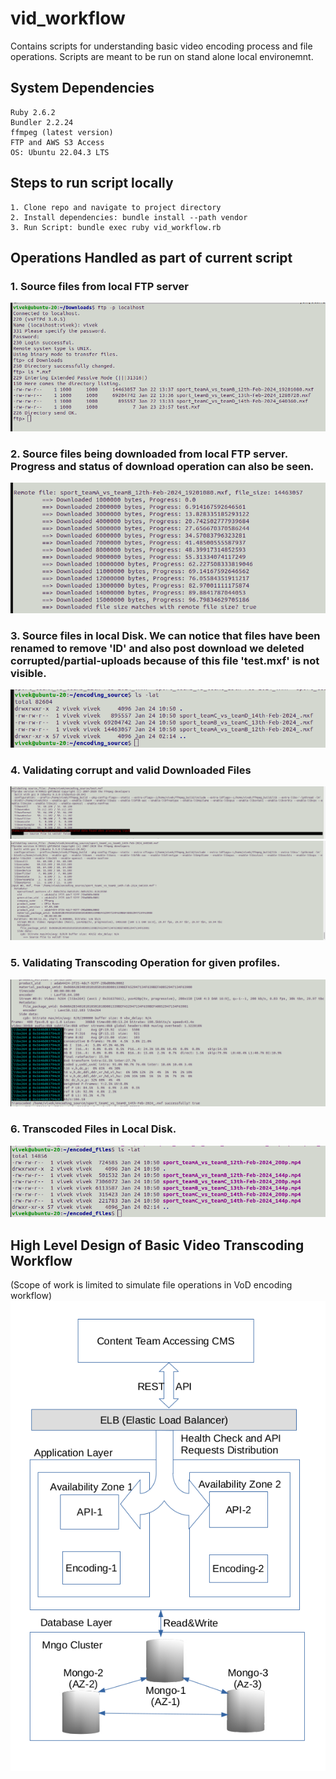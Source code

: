 # vid_workflow
Contains scripts for understanding basic video encoding process and file operations. Scripts are meant to be run on stand alone local environemnt.


## System Dependencies
```
Ruby 2.6.2
Bundler 2.2.24
ffmpeg (latest version)
FTP and AWS S3 Access
OS: Ubuntu 22.04.3 LTS
```

## Steps to run script locally
```
1. Clone repo and navigate to project directory
2. Install dependencies: bundle install --path vendor
3. Run Script: bundle exec ruby vid_workflow.rb 
```

## Operations Handled as part of current script

### 1. Source files from local FTP server
![Source Files from FTP](./1-Source-files-from-FTP.png?raw=true "Source Files from FTP")


### 2. Source files being downloaded from local FTP server. Progress and status of download operation  can also be seen.
![Files-being-read-from-FTP](./2-Files-being-read-from-FTP.png?raw=true "Files-being-read-from-FTP")


### 3. Source files in local Disk. We can notice that files have been renamed to remove 'ID' and also post download we deleted corrupted/partial-uploads because of this file 'test.mxf' is not visible.
![Source-Files-in-Local_Disk](./3-Source-Files-in-Local_Disk.png?raw=true "Source-Files-in-Local_Disk")


### 4. Validating corrupt and valid Downloaded Files
![Validating corrupt downloaded File](./4-Validation-vod-files.png?raw=true "Validating corrupt downloaded file File")
![Validating valid downloaded File](./5-file-validation.png?raw=true "Validating valid downloaded File")


### 5. Validating Transcoding Operation for given profiles.
![Validating Transcoding Operation](./6-Validate-transcode-operation.png?raw=true "Validating Transcoding Operation")


### 6. Transcoded Files in Local Disk.
![Transcoded Files in Local Disk](./7-Transcoded-Files-In-Local_Disk.png?raw=true "Transcoded Files in Local Disk")


## High Level Design of Basic Video Transcoding Workflow
(Scope of work is limited to simulate file operations in VoD encoding workflow) 
![High Level Video Encoding Flow](./Vide-Encoding-HLD.png?raw=true "High Level Video Encoding Flow")
